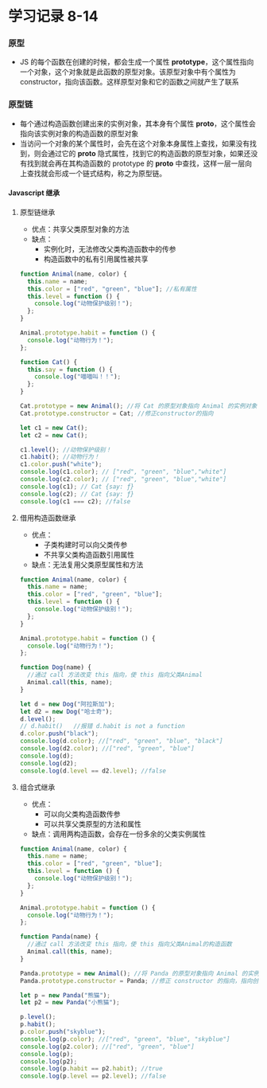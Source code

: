 # 学习记录 8-14

### 原型

- JS 的每个函数在创建的时候，都会生成一个属性 **prototype**，这个属性指向一个对象，这个对象就是此函数的原型对象。该原型对象中有个属性为 constructor，指向该函数。这样原型对象和它的函数之间就产生了联系

### 原型链

- 每个通过构造函数创建出来的实例对象，其本身有个属性 **proto**，这个属性会指向该实例对象的构造函数的原型对象
- 当访问一个对象的某个属性时，会先在这个对象本身属性上查找，如果没有找到，则会通过它的 **proto** 隐式属性，找到它的构造函数的原型对象，如果还没有找到就会再在其构造函数的 prototype 的 **proto** 中查找，这样一层一层向上查找就会形成一个链式结构，称之为原型链。

#### Javascript 继承

1. 原型链继承

   - 优点：共享父类原型对象的方法
   - 缺点：
     - 实例化时，无法修改父类构造函数中的传参
     - 构造函数中的私有引用属性被共享

   ```js
   function Animal(name, color) {
     this.name = name;
     this.color = ["red", "green", "blue"]; //私有属性
     this.level = function () {
       console.log("动物保护级别！");
     };
   }

   Animal.prototype.habit = function () {
     console.log("动物行为！");
   };

   function Cat() {
     this.say = function () {
       console.log("喵喵叫！！");
     };
   }

   Cat.prototype = new Animal(); //将 Cat 的原型对象指向 Animal 的实例对象
   Cat.prototype.constructor = Cat; //修正constructor的指向

   let c1 = new Cat();
   let c2 = new Cat();

   c1.level(); //动物保护级别！
   c1.habit(); //动物行为！
   c1.color.push("white");
   console.log(c1.color); // ["red", "green", "blue","white"]
   console.log(c2.color); // ["red", "green", "blue","white"]
   console.log(c1); // Cat {say: ƒ}
   console.log(c2); // Cat {say: ƒ}
   console.log(c1 === c2); //false
   ```

2. 借用构造函数继承

   - 优点：
     - 子类构建时可以向父类传参
     - 不共享父类构造函数引用属性
   - 缺点：无法复用父类原型属性和方法

   ```js
   function Animal(name, color) {
     this.name = name;
     this.color = ["red", "green", "blue"];
     this.level = function () {
       console.log("动物保护级别！");
     };
   }

   Animal.prototype.habit = function () {
     console.log("动物行为！");
   };

   function Dog(name) {
     //通过 call 方法改变 this 指向，使 this 指向父类Animal
     Animal.call(this, name);
   }

   let d = new Dog("阿拉斯加");
   let d2 = new Dog("哈士奇");
   d.level();
   // d.habit()   //报错 d.habit is not a function
   d.color.push("black");
   console.log(d.color); //["red", "green", "blue", "black"]
   console.log(d2.color); //["red", "green", "blue"]
   console.log(d);
   console.log(d2);
   console.log(d.level == d2.level); //false
   ```

3. 组合式继承

   - 优点：
     - 可以向父类构造函数传参
     - 可以共享父类原型的方法和属性
   - 缺点：调用两构造函数，会存在一份多余的父类实例属性

   ```js
   function Animal(name, color) {
     this.name = name;
     this.color = ["red", "green", "blue"];
     this.level = function () {
       console.log("动物保护级别！");
     };
   }

   Animal.prototype.habit = function () {
     console.log("动物行为！");
   };

   function Panda(name) {
     //通过 call 方法改变 this 指向，使 this 指向父类Animal的构造函数
     Animal.call(this, name);
   }

   Panda.prototype = new Animal(); //将 Panda 的原型对象指向 Animal 的实例对象
   Panda.prototype.constructor = Panda; //修正 constructor 的指向，指向创建该实例的父类

   let p = new Panda("熊猫");
   let p2 = new Panda("小熊猫");

   p.level();
   p.habit();
   p.color.push("skyblue");
   console.log(p.color); //["red", "green", "blue", "skyblue"]
   console.log(p2.color); //["red", "green", "blue"]
   console.log(p);
   console.log(p2);
   console.log(p.habit == p2.habit); //true
   console.log(p.level == p2.level); //false
   ```

